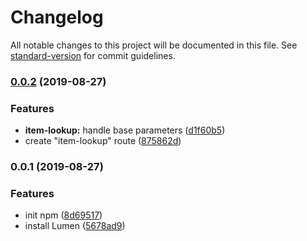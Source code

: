 # Changelog

All notable changes to this project will be documented in this file. See [standard-version](https://github.com/conventional-changelog/standard-version) for commit guidelines.

### [0.0.2](https://github.com/eddybrando/lumen-amazon-pa-api/compare/v0.0.1...v0.0.2) (2019-08-27)


### Features

* **item-lookup:** handle base parameters ([d1f60b5](https://github.com/eddybrando/lumen-amazon-pa-api/commit/d1f60b5))
* create "item-lookup" route ([875862d](https://github.com/eddybrando/lumen-amazon-pa-api/commit/875862d))

### 0.0.1 (2019-08-27)


### Features

* init npm ([8d69517](https://github.com/eddybrando/lumen-amazon-pa-api/commit/8d69517))
* install Lumen ([5678ad9](https://github.com/eddybrando/lumen-amazon-pa-api/commit/5678ad9))
